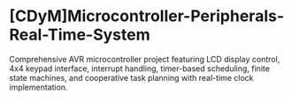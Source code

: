 # [CDyM]Microcontroller-Peripherals-Real-Time-System
Comprehensive AVR microcontroller project featuring LCD display control, 4x4 keypad interface, interrupt handling, timer-based scheduling, finite state machines, and cooperative task planning with real-time clock implementation.
